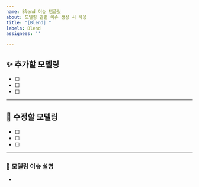 ```yaml
---
name: Blend 이슈 템플릿
about: 모델링 관련 이슈 생성 시 사용
title: "[Blend] "
labels: Blend
assignees: ''

---
```


## ✨ 추가할 모델링
- [ ] 
- [ ] 
- [ ] 

---
## 🔨 수정할 모델링
- [ ] 
- [ ] 
- [ ] 

---
### 📄 모델링 이슈 설명
-

